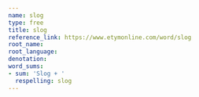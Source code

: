 ```yaml
---
name: slog
type: free
title: slog
reference_link: https://www.etymonline.com/word/slog
root_name: 
root_language: 
denotation: 
word_sums:
- sum: 'Slog + '
  respelling: slog
---
```


